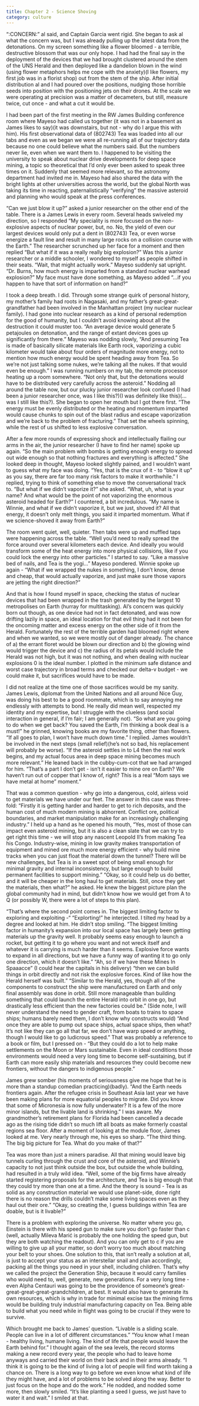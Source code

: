```yaml
---
title: Chapter 2 - Science Shoving
category: culture
---
```

“:CONCERN:” al said, and Captain Garcia went rigid. She began to ask al what the concern was, but I was already pulling up the latest data from the detonations. On my screen something like a flower bloomed - a terrible, destructive blossom that was our only hope. I had had the final say in the deployment of the devices that we had brought clustered around the stem of the UNS Herald and then deployed like a dandelion blown in the wind (using flower metaphors helps me cope with the anxiety)(I like flowers, my first job was in a florist shop) out from the stem of the ship. After initial distribution al and I had poured over the positions, nudging those horrible seeds into position with the positioning jets on their drones. At the scale we were operating at precision was a matter of decameters, but still, measure twice, cut once - and what a cut it would be.

I had been part of the first meeting in the RW James Building conference room where Mayeso had called us together (it was not in a basement as James likes to say)(it was downstairs, but not - why do I argue this with him). His first observational data of (802743) Tea was loaded into all our tabs and even as we began we were all re-running all of our trajectory data because no one could believe what the numbers said. But the numbers never lie, even when we want them to. I happened to be visiting the university to speak about nuclear drive developments for deep space mining, a topic so theoretical that I’d only ever been asked to speak three times on it. Suddenly that seemed more relevant, so the astronomy department had invited me in. Mayeso had also shared the data with the bright lights at other universities across the world, but the global North was taking its time in reacting, paternalistically “verifying” the massive asteroid and planning who would speak at the press conferences.

“Can we just blow it up?” asked a junior researcher on the other end of the table. There is a James Lewis in every room. Several heads swiveled my direction, so I responded “My speciality is more focused on the non-explosive aspects of nuclear power, but, no. No, the yield of even our largest devices would only put a dent in (802743) Tea, or even worse energize a fault line and result in many large rocks on a collision course with the Earth.” The researcher scrunched up her face for a moment and then replied “But what if it was a really really big explosion?” Was this a junior researcher or a middle schooler, I wondered to myself as people shifted in their seats. “Wait, that might actually work.” Mayeso suddenly sat upright. “Dr. Burns, how much energy is imparted from a standard nuclear warhead explosion?” My face must have done something, as Mayeso added “…if you happen to have that sort of information on hand?”

I took a deep breath. I did. Through some strange quirk of personal history, my mother’s family had roots in Nagasaki, and my father’s great-great-grandfather had been involved in the Manhattan project (my nuclear nuclear family). I had gone into nuclear research as a kind of personal redemption for the good of humanity, but I couldn’t avoid knowing about all the destruction it could muster too. “An average device would generate 5 petajoules on detonation, and the range of extant devices goes up significantly from there.” Mayeso was nodding slowly, “And presuming Tea is made of basically silicate materials like Earth rock, vaporizing a cubic kilometer would take about four orders of magnitude more energy, not to mention how much energy would be spent heading away from Tea. So we’re not just talking some nukes, we’re talking all the nukes. If that would even be enough.” I was running numbers on my tab, the remote processor heating up a room somewhere. “Not only that, but the detonations would have to be distributed very carefully across the asteroid.” Nodding all around the table now, but our plucky junior researcher look confused (I had been a junior researcher once, was I like this?)(I was definitely like this)(…was I still like this?). She began to open her mouth but I got there first. “The energy must be evenly distributed or the heating and momentum imparted would cause chunks to spin out of the blast radius and escape vaporization and we’re back to the problem of fracturing.” That set the wheels spinning, while the rest of us shifted to less explosive conversation.

After a few more rounds of expressing shock and intellectually flailing our arms in the air, the junior researcher (I have to find her name) spoke up again. “So the main problem with bombs is getting enough energy to spread out wide enough so that nothing fractures and everything is affected.” She looked deep in thought, Mayeso looked slightly pained, and I wouldn’t want to guess what my face was doing. “Yes, that is the crux of it - to “blow it up” as you say, there are far too many risk factors to make it worthwhile.” I replied, trying to think of something else to move the conversational track to. “But what if we didn’t vaporize it?” she asked. “What, uh, what is your name? And what would be the point of not vaporizing the enormous asteroid headed for Earth?” I countered, a bit incredulous. “My name is Winnie, and what if we didn’t vaporize it, but we just, shoved it? All that energy, it doesn’t only melt things, you said it imparted momentum. What if we science-shoved it away from Earth?”

The room went quiet, well, quieter. Then tabs were up and muffled taps were happening across the table. “Well you’d need to really spread the force around over several kilometers each device. And ideally you would transform some of the heat energy into more physical collisions, like if you could lock the energy into other particles.” I started to say. “Like a massive bed of nails, and Tea is the yogi…” Mayeso pondered. Winnie spoke up again - “What if we wrapped the nukes in something, I don’t know, dense and cheap, that would actually vaporize, and just make sure those vapors are jetting the right direction?”

And that is how I found myself in space, checking the status of nuclear devices that had been wrapped in the trash generated by the largest 10 metropolises on Earth (hurray for multitasking). Al’s concern was quickly born out though, as one device had not in fact detonated, and was now drifting lazily in space, an ideal location for that evil thing had it not been for the oncoming matter and excess energy on the other side of it from the Herald. Fortunately the rest of the terrible garden had bloomed right where and when we wanted, so we were mostly out of danger already. The chance of a) the errant floret would be blown our direction and b) the glowing wind would trigger the device and c) the radius of its petals would include the Herald was not high, but it was not nothing, and when dealing with nuclear explosions 0 is the ideal number. I plotted in the minimum safe distance and worst case trajectory in broad terms and checked our delta-v budget - we could make it, but sacrifices would have to be made.

I did not realize at the time one of those sacrifices would be my sanity. James Lewis, diplomat from the United Nations and all around Nice Guy, was doing his best to be a good roommate, which is to say annoying me endlessly with attempts to bond. He really did mean well, respected my identity and my expertise, but I struggle with the clueless (and social interaction in general, if I’m fair; I am generally not). “So what are you going to do when we get back? You saved the Earth, I’m thinking a book deal is a must!” he grinned, knowing books are my favorite thing, other than flowers. “If all goes to plan, I won’t have much down time.” I replied. James wouldn’t be involved in the next steps (small relief)(he’s not so bad, his replacement will probably be worse). “If the asteroid settles in to L4 then the real work begins, and my actual focus area in deep space mining becomes much more relevant.” He leaned back in the cubby-cum-cot that we had arranged for him. “That’s a part I don’t get - isn’t it easier to mine ore on Earth? We haven’t run out of copper that I know of, right? This is a real “Mom says we have metal at home” moment.”

That was a common question - why go into a dangerous, cold, airless void to get materials we have under our feet. The answer in this case was three-fold: “Firstly it is getting harder and harder to get to rich deposits, and the human cost of much modern mining is abhorrent. Conflict ore, political boundaries, and market manipulation make for an increasingly challenging industry.” I held up a hand as he opened his mouth, “Yes, most of those can impact even asteroid mining, but it is also a clean slate that we can try to get right this time - we will stop any nascent Leopold II’s from making Tea his Congo. Industry-wise, mining in low gravity makes transportation of equipment and mined ore much more energy efficient - why build mine tracks when you can just float the material down the tunnel? There will be new challenges, but Tea is in a sweet spot of being small enough for minimal gravity and internal inconsistency, but large enough to build permanent facilities to support mining.” “Okay, so it could help us do better, and it will be cheaper in the long haul to get materials. Still, once they get the materials, then what?” he asked. He knew the biggest picture plan the global community had in mind, but didn’t know how we would get from A to Q (or possibly W, there were a lot of steps to this plan).

“That’s where the second point comes in. The biggest limiting factor to exploring and exploiting -“ “Explorting!” he interjected. I tilted my head by a degree and looked at him. He didn’t stop smiling. “The biggest limiting factor in humanity’s expansion into our local space has largely been getting materials up the gravity well. It probably seems easy enough to launch a rocket, but getting it to go where you want and not wreck itself and whatever it is carrying is much harder than it seems. Explosive force wants to expand in all directions, but we have a funny way of wanting it to go only one direction, which it doesn’t like.” “Ah, so if we have these Mines In Spaaacce” (I could hear the capitals in his delivery) “then we can build things in orbit directly and not risk the explosive forces. Kind of like how the Herald herself was built.” “Similar to the Herald, yes, though all of the components to construct the ship were manufactured on Earth and only final assembly was done in orbit. Still more manageable than building something that could launch the entire Herald into orbit in one go, but drastically less efficient than the new factories could be.” (Side note, I will never understand the need to gender craft, from boats to trains to space ships; humans barely need them, I don’t know why constructs would) “And once they are able to pump out space ships, actual space ships, then what? It’s not like they can go all that far, we don’t have warp speed or anything, though I would like to go ludicrous speed.” That was probably a reference to a book or film, but I pressed on - “But they could do a lot to help make settlements on the Moon or Mars sustainable. Even in ideal conditions those environments would need a very long time to become self-sustaining, but if Earth can more easily ship materials and resources they could become new frontiers, without the dangers to indigenous people.”

James grew somber (his moments of seriousness give me hope that he is more than a standup comedian practicing)(badly). “And the Earth needs frontiers again. After the refugee crisis in Southeast Asia last year we have been making plans for more equatorial peoples to migrate. Did you know that some of Micronesia is now fully underwater? It is a few of the more minor islands, but the livable land is shrinking.” I was aware. My grandmother’s retirement plans for Florida had been cancelled a decade ago as the rising tide didn’t so much lift all boats as make formerly coastal regions sea floor. After a moment of looking at the module floor, James looked at me. Very nearly through me, his eyes so sharp. “The third thing. The big big picture for Tea. What do you make of that?”

Tea was more than just a miners paradise. All that mining would leave big tunnels curling through the crust and core of the asteroid, and Winnie’s capacity to not just think outside the box, but outside the whole building, had resulted in a truly wild idea. “Well, some of the big firms have already started registering proposals for the architecture, and Tea is big enough that they could try more than one at a time. And the theory is sound - Tea is as solid as any construction material we would use planet-side, done right there is no reason the drills couldn’t make some living spaces even as they haul out their ore.” “Okay, so creating the, I guess buildings within Tea are doable, but is it livable?”

There is a problem with exploring the universe. No matter where you go, Einstein is there with his speed gun to make sure you don’t go faster than c (well, actually Mileva Marić is probably the one holding the speed gun, but they are both watching the readout). And you can only get to c if you are willing to give up all your matter, so don’t worry too much about matching your belt to your shoes. One solution to this, that isn’t really a solution at all, is just to accept your status as an interstellar snail and plan accordingly, packing all the things you need in your shell, including children. That’s why we called the project the Generation Ship, because it would carry families who would need to, well, generate, new generations. For a very long time - even Alpha Centauri was going to be the providence of someone’s great-great-great-great-grandchildren, at best. It would also have to generate its own resources, which is why in trade for minimal excise tax the mining firms would be building truly industrial manufacturing capacity on Tea. Being able to build what you need while in flight was going to be crucial if they were to survive.

Which brought me back to James’ question. “Livable is a sliding scale. People can live in a lot of different circumstances.” “You know what I mean - healthy living, humane living. The kind of life that people would leave the Earth behind for.” I thought again of the sea levels, the record storms making a new record every year, the people who had to leave home anyways and carried their world on their back and in their arms already. “I think it is going to be the kind of living a lot of people will find worth taking a chance on. There is a long way to go before we even know what kind of life they might have, and a lot of problems to be solved along the way. Better to just focus on the hope and do the work.” He nodded, and nodded some more, then slowly smiled. “It’s like planting a seed I guess, we just have to water it and wait.” I smiled at that.
